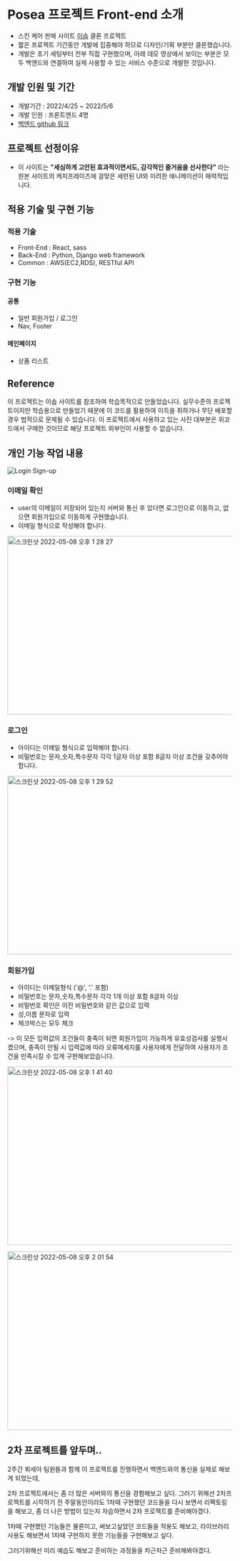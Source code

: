# Posea 프로젝트 Front-end 소개

- 스킨 케어 판매 사이트 [이솝](https://www.aesop.com/kr/) 클론 프로젝트
- 짧은 프로젝트 기간동안 개발에 집중해야 하므로 디자인/기획 부분만 클론했습니다.
- 개발은 초기 세팅부터 전부 직접 구현했으며, 아래 데모 영상에서 보이는 부분은 모두 백앤드와 연결하여 실제 사용할 수 있는 서비스 수준으로 개발한 것입니다.

## 개발 인원 및 기간

- 개발기간 : 2022/4/25 ~ 2022/5/6
- 개발 인원 : 프론트엔드 4명
- [백엔드 github 링크](https://github.com/wecode-bootcamp-korea/32-1st-Posea-backend)

## 프로젝트 선정이유

- 이 사이트는 **"세심하게 고안된 효과적이면서도, 감각적인 즐거움을 선사한다"** 라는 원본 사이트의 캐치프레이즈에 걸맞은 세련된 UI와 미려한 애니메이션이 매력적입니다.

## 적용 기술 및 구현 기능

### 적용 기술

- Front-End : React, sass
- Back-End : Python, Django web framework
- Common : AWS(EC2,RDS), RESTful API

### 구현 기능

#### 공통

- 일반 회원가입 / 로그인
- Nav, Footer

#### 메인페이지

- 상품 리스트

## Reference

이 프로젝트는 이솝 사이트를 참조하여 학습목적으로 만들었습니다.
실무수준의 프로젝트이지만 학습용으로 만들었기 때문에 이 코드를 활용하여 이득을 취하거나 무단 배포할 경우 법적으로 문제될 수 있습니다.
이 프로젝트에서 사용하고 있는 사진 대부분은 위코드에서 구매한 것이므로 해당 프로젝트 외부인이 사용할 수 없습니다.

## 개인 기능 작업 내용

![Login   Sign-up](https://user-images.githubusercontent.com/98532217/167325623-7a6bc406-e8ae-4956-9cd3-9a2499aa5521.gif)


### 이메일 확인
- user의 이메일이 저장되어 있는지 서버와 통신 후 있다면 로그인으로 이동하고, 없으면 회원가입으로 이동하게 구현했습니다.
- 이메일 형식으로 작성해야 합니다.

<img  alt="스크린샷 2022-05-08 오후 1 28 27" src="https://user-images.githubusercontent.com/98532217/167281868-38a98137-5774-4dca-9c23-e4ddc33019e6.png" width="800" height="400" >

### 로그인
- 아이디는 이메일 형식으로 입력해야 합니다.
- 비밀번호는 문자,숫자,특수문자 각각 1글자 이상 포함 8글자 이상 조건을 갖추어야 합니다.

<img alt="스크린샷 2022-05-08 오후 1 29 52" src="https://user-images.githubusercontent.com/98532217/167282073-a9824df6-7f42-4516-95ad-485ce58a3317.png"
     width = "800" height = "400">


### 회원가입
- 아이디는 이메일형식 ('@', '.' 포함)
- 비밀번호는 문자,숫자,특수문자 각각 1개 이상 포함 8글자 이상
- 비밀번호 확인은 이전 비밀번호와 같은 값으로 입력
- 성,이름 문자로 입력
- 체크박스는 모두 체크

-> 이 모든 입력값의 조건들이 충족이 되면 회원가입이 가능하게 유효성검사를 실행시켰으며, 충족이 안될 시 입력값에 따라 오류메세지를 사용자에게 전달하여 사용자가 조건을 만족시킬 수 있게 구현해보았습니다.


<img alt="스크린샷 2022-05-08 오후 1 41 40" src="https://user-images.githubusercontent.com/98532217/167282124-c27abdc0-0b41-4491-9dda-ee70480f28bb.png"
     width = "800" height = "400">

<img alt="스크린샷 2022-05-08 오후 2 01 54" src="https://user-images.githubusercontent.com/98532217/167282640-95eac6f5-b668-4ecb-b42e-a8c23dc01d45.png"
     width = "800" height = "400">


## 2차 프로젝트를 앞두며..
2주간 푀세아 팀원들과 함께 이 프로젝트를 진행하면서 백엔드와의 통신을 실제로 해보게 되었는데,

2차 프로젝트에서는 좀 더 많은 서버와의 통신을 경험해보고 싶다. 그러기 위해선 2차프로젝트를 시작하기 전 주말동안이라도 1차때 구현했던 코드들을 다시 보면서 리팩토링을 해보고, 좀 더 나은 방법이 있는지
자습하면서 2차 프로젝트를 준비해야겠다.

1차때 구현했던 기능들은 물론이고, 써보고싶었던 코드들을 적용도 해보고, 라이브러리 사용도 해보면서 1차때 구현하지 못한 기능들을 구현해보고 싶다. 

그러기위해선 미리 예습도 해보고 준비하는 과정들을 차근차근 준비해봐야겠다.





